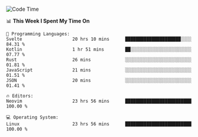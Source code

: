<!-- [![Top Langs](https://github-readme-stats.vercel.app/api/top-langs/?username=gagahsyuja&theme=dracula&hide_border=true&border_radius=7)](https://github.com/anuraghazra/github-readme-stats) -->

<!--START_SECTION:waka-->
![Code Time](http://img.shields.io/badge/Code%20Time-855%20hrs%205%20mins-blue)

📊 **This Week I Spent My Time On** 

```text
💬 Programming Languages: 
Svelte                   20 hrs 10 mins      █████████████████████░░░░   84.31 % 
Kotlin                   1 hr 51 mins        ██░░░░░░░░░░░░░░░░░░░░░░░   07.77 % 
Rust                     26 mins             ░░░░░░░░░░░░░░░░░░░░░░░░░   01.81 % 
JavaScript               21 mins             ░░░░░░░░░░░░░░░░░░░░░░░░░   01.51 % 
JSON                     20 mins             ░░░░░░░░░░░░░░░░░░░░░░░░░   01.41 % 

🔥 Editors: 
Neovim                   23 hrs 56 mins      █████████████████████████   100.00 % 

💻 Operating System: 
Linux                    23 hrs 56 mins      █████████████████████████   100.00 % 
```


<!--END_SECTION:waka-->
